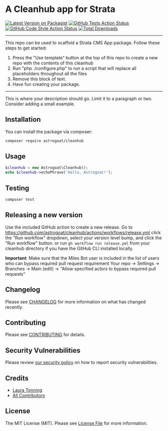 # A Cleanhub app for Strata

[![Latest Version on Packagist](https://img.shields.io/packagist/v/astrogoat/cleanhub.svg?style=flat-square)](https://packagist.org/packages/astrogoat/cleanhub)
[![GitHub Tests Action Status](https://img.shields.io/github/workflow/status/astrogoat/cleanhub/run-tests?label=tests)](https://github.com/astrogoat/cleanhub/actions?query=workflow%3Arun-tests+branch%3Amain)
[![GitHub Code Style Action Status](https://img.shields.io/github/workflow/status/astrogoat/cleanhub/Check%20&%20fix%20styling?label=code%20style)](https://github.com/astrogoat/cleanhub/actions?query=workflow%3A"Check+%26+fix+styling"+branch%3Amain)
[![Total Downloads](https://img.shields.io/packagist/dt/astrogoat/cleanhub.svg?style=flat-square)](https://packagist.org/packages/astrogoat/cleanhub)

---
This repo can be used to scaffold a Strata CMS App package. Follow these steps to get started:

1. Press the "Use template" button at the top of this repo to create a new repo with the contents of this cleanhub
2. Run "php ./configure.php" to run a script that will replace all placeholders throughout all the files
3. Remove this block of text.
4. Have fun creating your package.
---

This is where your description should go. Limit it to a paragraph or two. Consider adding a small example.

## Installation

You can install the package via composer:

```bash
composer require astrogoat/cleanhub
```

## Usage

```php
$cleanhub = new Astrogoat\Cleanhub();
echo $cleanhub->echoPhrase('Hello, Astrogoat!');
```

## Testing

```bash
composer test
```

## Releasing a new version

Use the included GitHub action to create a new release.
Go to https://github.com/astrogoat/cleanhub/actions/workflows/release.yml click the "Run workflow" dropdown, select your version level bump, and click the "Run workflow" button.
or run `gh workflow run release.yml` from your cleanhub directory if you have the GitHub CLI installed locally.

**Important**: Make sure that the Miles Bot user is included in the list of users who can bypass required pull request requirement
Your repo -> Settings -> Branches -> Main (edit) -> "Allow specified actors to bypass required pull requests"


## Changelog

Please see [CHANGELOG](CHANGELOG.md) for more information on what has changed recently.


## Contributing

Please see [CONTRIBUTING](.github/CONTRIBUTING.md) for details.


## Security Vulnerabilities

Please review [our security policy](../../security/policy) on how to report security vulnerabilities.


## Credits

- [Laura Tonning](https://github.com/tonning)
- [All Contributors](../../contributors)

## License

The MIT License (MIT). Please see [License File](LICENSE.md) for more information.
